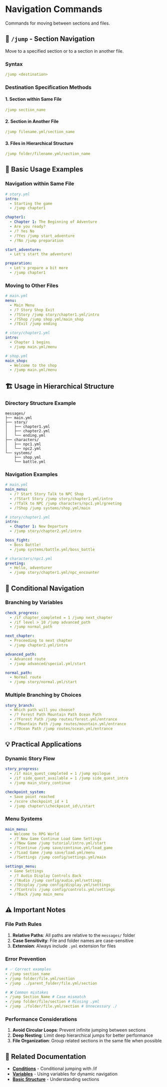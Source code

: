 # Navigation Commands

Commands for moving between sections and files.

## 🧭 `/jump` - Section Navigation

Move to a specified section or to a section in another file.

### Syntax

```yaml
/jump <destination>
```

### Destination Specification Methods

#### 1. Section within Same File

```yaml
/jump section_name
```

#### 2. Section in Another File

```yaml
/jump filename.yml/section_name
```

#### 3. Files in Hierarchical Structure

```yaml
/jump folder/filename.yml/section_name
```

## 📁 Basic Usage Examples

### Navigation within Same File

```yaml
# story.yml
intro:
  - Starting the game
  - /jump chapter1

chapter1:
  - Chapter 1: The Beginning of Adventure
  - Are you ready?
  - /? Yes No
  - /?Yes /jump start_adventure
  - /?No /jump preparation

start_adventure:
  - Let's start the adventure!

preparation:
  - Let's prepare a bit more
  - /jump chapter1
```

### Moving to Other Files

```yaml
# main.yml
menu:
  - Main Menu
  - /? Story Shop Exit
  - /?Story /jump story/chapter1.yml/intro
  - /?Shop /jump shop.yml/main_shop
  - /?Exit /jump ending

# story/chapter1.yml
intro:
  - Chapter 1 begins
  - /jump main.yml/menu

# shop.yml
main_shop:
  - Welcome to the shop
  - /jump main.yml/menu
```

## 🏗️ Usage in Hierarchical Structure

### Directory Structure Example

```
messages/
├── main.yml
├── story/
│   ├── chapter1.yml
│   ├── chapter2.yml
│   └── ending.yml
├── characters/
│   ├── npc1.yml
│   └── npc2.yml
└── systems/
    ├── shop.yml
    └── battle.yml
```

### Navigation Examples

```yaml
# main.yml
main_menu:
  - /? Start Story Talk to NPC Shop
  - /?Start Story /jump story/chapter1.yml/intro
  - /?Talk to NPC /jump characters/npc1.yml/greeting
  - /?Shop /jump systems/shop.yml/main

# story/chapter1.yml
intro:
  - Chapter 1: New Departure
  - /jump story/chapter2.yml/intro

boss_fight:
  - Boss Battle!
  - /jump systems/battle.yml/boss_battle

# characters/npc1.yml
greeting:
  - Hello, adventurer
  - /jump story/chapter1.yml/npc_encounter
```

## 🔄 Conditional Navigation

### Branching by Variables

```yaml
check_progress:
  - /if chapter_completed = 1 /jump next_chapter
  - /if level > 10 /jump advanced_path
  - /jump normal_path

next_chapter:
  - Proceeding to next chapter
  - /jump chapter2.yml/intro

advanced_path:
  - Advanced route
  - /jump advanced/special.yml/start

normal_path:
  - Normal route
  - /jump story/normal.yml/start
```

### Multiple Branching by Choices

```yaml
story_branch:
  - Which path will you choose?
  - /? Forest Path Mountain Path Ocean Path
  - /?Forest Path /jump routes/forest.yml/entrance
  - /?Mountain Path /jump routes/mountain.yml/entrance
  - /?Ocean Path /jump routes/ocean.yml/entrance
```

## 💡 Practical Applications

### Dynamic Story Flow

```yaml
story_progress:
  - /if main_quest_completed = 1 /jump epilogue
  - /if side_quest_available = 1 /jump side_quest_intro
  - /jump main_story_continue

checkpoint_system:
  - Save point reached
  - /score checkpoint_id + 1
  - /jump chapter\\checkpoint_id\\/start
```

### Menu Systems

```yaml
main_menu:
  - Welcome to RPG World
  - /? New Game Continue Load Game Settings
  - /?New Game /jump tutorial/intro.yml/start
  - /?Continue /jump save/continue.yml/load_game
  - /?Load Game /jump save/load.yml/menu
  - /?Settings /jump config/settings.yml/main

settings_menu:
  - Game Settings
  - /? Audio Display Controls Back
  - /?Audio /jump config/audio.yml/settings
  - /?Display /jump config/display.yml/settings
  - /?Controls /jump config/controls.yml/settings
  - /?Back /jump main_menu
```

## ⚠️ Important Notes

### File Path Rules

1. **Relative Paths**: All paths are relative to the `messages/` folder
2. **Case Sensitivity**: File and folder names are case-sensitive
3. **Extension**: Always include `.yml` extension for files

### Error Prevention

```yaml
# ✅ Correct examples
- /jump section_name
- /jump folder/file.yml/section
- /jump ../parent_folder/file.yml/section

# ❌ Common mistakes
- /jump Section_Name # Case mismatch
- /jump folder/file/section # Missing .yml
- /jump ./folder/file.yml/section # Unnecessary ./
```

### Performance Considerations

1. **Avoid Circular Loops**: Prevent infinite jumping between sections
2. **Deep Nesting**: Limit deep hierarchical jumps for better performance
3. **File Organization**: Group related sections in the same file when possible

## 🔗 Related Documentation

- **[Conditions](conditions.md)** - Conditional jumping with /if
- **[Variables](variables.md)** - Using variables for dynamic navigation
- **[Basic Structure](../getting-started/basic-structure.md)** - Understanding sections

